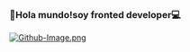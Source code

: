 ### 👋Hola mundo!soy fronted developer💻
[![Github-Image.png](https://i.postimg.cc/Wzy7bhN9/Github-Image.png)](https://postimg.cc/sGpWTfZS)
<!--
**Katherinezam/Katherinezam** is a ✨ _special_ ✨ repository because its `README.md` (this file) appears on your GitHub profile.

Here are some ideas to get you started:

- 🔭 I’m currently working on ...
- 🌱 I’m currently learning ...
- 👯 I’m looking to collaborate on ...
- 🤔 I’m looking for help with ...
- 💬 Ask me about ...
- 📫 How to reach me: ...
- 😄 Pronouns: ...
- ⚡ Fun fact: ...
-->
